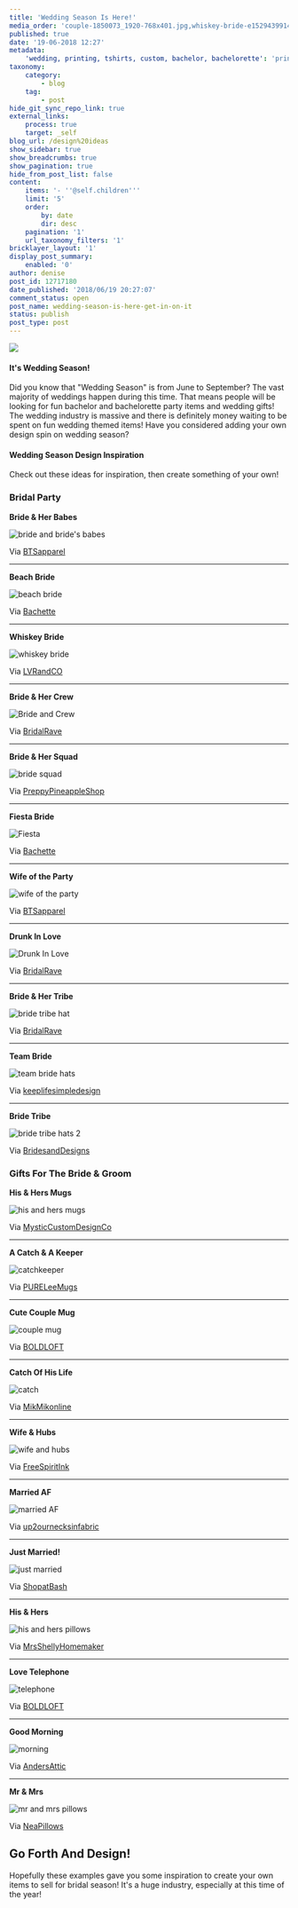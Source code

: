 ```yaml
---
title: 'Wedding Season Is Here!'
media_order: 'couple-1850073_1920-768x401.jpg,whiskey-bride-e1529439914247.jpg,bride-and-brides-babes.jpg,Bride-and-Crew.jpg,brige-squad.jpg,Fiesta.jpg,wife-of-the-party.jpg,Drunk-In-Love.jpg,bride-tribe-hat.jpg,team-bride-hats.jpg,his-and-hers-mugs.jpg,catchkeeper.jpg,couple-mug.jpg,wife-and-hubs.jpg,marrie-AF.jpg,just-married.jpg,his-and-hers-pillows.jpg,telephone.jpg,morning.jpg,mr-and-mrs-pillows.jpg,beach-bride.jpg,bride-tribe-hats-2.jpg,catch.jpg'
published: true
date: '19-06-2018 12:27'
metadata:
    'wedding, printing, tshirts, custom, bachelor, bachelorette': 'printaura, direct to garment, blog'
taxonomy:
    category:
        - blog
    tag:
        - post
hide_git_sync_repo_link: true
external_links:
    process: true
    target: _self
blog_url: /design%20ideas
show_sidebar: true
show_breadcrumbs: true
show_pagination: true
hide_from_post_list: false
content:
    items: '- ''@self.children'''
    limit: '5'
    order:
        by: date
        dir: desc
    pagination: '1'
    url_taxonomy_filters: '1'
bricklayer_layout: '1'
display_post_summary:
    enabled: '0'
author: denise
post_id: 12717180
date_published: '2018/06/19 20:27:07'
comment_status: open
post_name: wedding-season-is-here-get-in-on-it
status: publish
post_type: post
---
```


[![](couple-1850073_1920-768x401.jpg)](https://blog.printaura.com/blog/design-ideas/wedding-season-is-here-get-in-on-it)

<h4>It's Wedding Season!</h4>
Did you know that "Wedding Season" is from June to September? The vast majority of weddings happen during this time. That means people will be looking for fun bachelor and bachelorette party items and wedding gifts! The wedding industry is massive and there is definitely money waiting to be spent on fun wedding themed items! Have you considered adding your own design spin on wedding season?
<h4>Wedding Season Design Inspiration</h4>
Check out these ideas for inspiration, then create something of your own!
<h3>Bridal Party</h3>


<strong>Bride &amp; Her Babes</strong>

![bride and bride's babes](bride-and-brides-babes.jpg)

Via <a href="https://www.etsy.com/shop/BTSapparel" target="_blank" rel="noopener">BTSapparel</a>

<hr />


<strong>Beach Bride</strong>

![beach bride](beach-bride.jpg)

Via <a href="https://www.etsy.com/shop/Bachette" target="_blank" rel="noopener">Bachette</a>

<hr />


<strong>Whiskey Bride</strong>

![whiskey bride](whiskey-bride-e1529439914247.jpg)

Via <a href="https://www.etsy.com/shop/LVRandCo" target="_blank" rel="noopener">LVRandCO</a>

<hr />


<strong>Bride &amp; Her Crew</strong>

![Bride and Crew](Bride-and-Crew.jpg)

Via <a href="https://www.etsy.com/shop/BridalRave" target="_blank" rel="noopener">BridalRave</a>

<hr />


<strong>Bride &amp; Her Squad</strong>

![bride squad](brige-squad.jpg)

Via <a href="https://www.etsy.com/shop/PreppyPineappleShop" target="_blank" rel="noopener">PreppyPineappleShop</a>

<hr />


<strong>Fiesta Bride</strong>

![Fiesta](Fiesta.jpg)

Via <a href="https://www.etsy.com/shop/Bachette" target="_blank" rel="noopener">Bachette</a>

<hr />


<strong>Wife of the Party </strong>

![wife of the party](wife-of-the-party.jpg)

Via <a href="https://www.etsy.com/shop/BTSapparel" target="_blank" rel="noopener">BTSapparel</a>

<hr />


<strong>Drunk In Love</strong>

![Drunk In Love](Drunk-In-Love.jpg)

Via <a href="https://www.etsy.com/shop/BridalRave" target="_blank" rel="noopener">BridalRave</a>

<hr />


<strong>Bride &amp; Her Tribe</strong>

![bride tribe hat](bride-tribe-hat.jpg)

Via <a href="https://www.etsy.com/shop/BridalRave" target="_blank" rel="noopener">BridalRave</a>

<hr />


<strong>Team Bride</strong>

![team bride hats](team-bride-hats.jpg)

Via <a href="https://www.etsy.com/shop/keeplifesimpledesign" target="_blank" rel="noopener">keeplifesimpledesign</a>

<hr />


<strong>Bride Tribe</strong>

![bride tribe hats 2](bride-tribe-hats-2.jpg)

Via <a href="https://www.etsy.com/shop/BridesandDesigns" target="_blank" rel="noopener">BridesandDesigns</a>


### Gifts For The Bride & Groom


<strong>His &amp; Hers Mugs </strong>

![his and hers mugs](his-and-hers-mugs.jpg)

Via <a href="https://www.etsy.com/shop/MysticCustomDesignCo" target="_blank" rel="noopener">MysticCustomDesignCo</a>

<hr />


<strong>A Catch &amp; A Keeper</strong>

![catchkeeper](catchkeeper.jpg)

Via <a href="https://www.etsy.com/shop/PURELeeMugs" target="_blank" rel="noopener">PURELeeMugs</a>

<hr />


<strong>Cute Couple Mug</strong>

![couple mug](couple-mug.jpg)

Via <a href="https://www.etsy.com/shop/BOLDLOFT" target="_blank" rel="noopener">BOLDLOFT</a>

<hr />


<strong>Catch Of His Life</strong>

![catch](catch.jpg)

Via <a href="https://www.etsy.com/shop/MikMikonline" target="_blank" rel="noopener">MikMikonline</a>

<hr />


<strong>Wife &amp; Hubs</strong>

![wife and hubs](wife-and-hubs.jpg)

Via <a href="https://www.etsy.com/shop/FreeSpiritInk" target="_blank" rel="noopener">FreeSpiritInk</a>

<hr />


<strong>Married AF</strong>

![married AF](marrie-AF.jpg)

Via <a href="https://www.etsy.com/shop/up2ournecksinfabric" target="_blank" rel="noopener">up2ournecksinfabric</a>

<hr />


<strong>Just Married!</strong>

![just married](just-married.jpg)

Via <a href="https://www.etsy.com/shop/ShopatBash" target="_blank" rel="noopener">ShopatBash</a>

<hr />


<strong>His &amp; Hers</strong>

![his and hers pillows](his-and-hers-pillows.jpg)

Via <a href="https://www.etsy.com/shop/MrsShellyHomemaker" target="_blank" rel="noopener">MrsShellyHomemaker</a>

<hr />


<strong>Love Telephone</strong>

![telephone](telephone.jpg)

Via <a href="https://www.etsy.com/shop/BOLDLOFT" target="_blank" rel="noopener">BOLDLOFT</a>

<hr />


<strong>Good Morning</strong>

![morning](morning.jpg)

Via <a href="https://www.etsy.com/shop/AndersAttic" target="_blank" rel="noopener">AndersAttic</a>

<hr />


<strong>Mr &amp; Mrs</strong>

![mr and mrs pillows](mr-and-mrs-pillows.jpg)


Via <a href="https://www.etsy.com/shop/NeaPillows" target="_blank" rel="noopener">NeaPillows</a>

## Go Forth And Design!

Hopefully these examples gave you some inspiration to create your own items to sell for bridal season! It's a huge industry, especially at this time of the year!